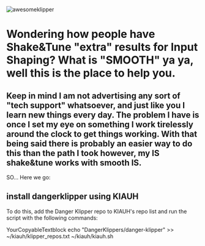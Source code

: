 
![awesomeklipper](https://github.com/TheVoronModder/Extra-Input-Shapers/assets/142328467/73336a9d-4fbf-4cd4-89a1-1693bf5a1230)

# Wondering how people have Shake&Tune "extra" results for Input Shaping? What is "SMOOTH" ya ya, well this is the place to help you.

## Keep in mind I am not advertising any sort of "tech support" whatsoever, and just like you I learn new things every day. The problem I have is once I set my eye on something I work tirelessly around the clock to get things working. With that being said there is probably an easier way to do this than the path I took however, my IS shake&tune works with smooth IS.

SO... Here we go:

## install dangerklipper using KIAUH

To do this, add the Danger Klipper repo to KIAUH's repo list and run the script with the following commands:

YourCopyableTextblock    echo "DangerKlippers/danger-klipper" >> ~/kiauh/klipper_repos.txt
~/kiauh/kiauh.sh
